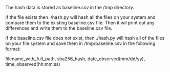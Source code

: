 The hash data is stored as baseline.csv in the /tmp directory.

If the file exists then ./hash.py will hash all the files on your system and compare them to the existing baseline.csv file. Then it wil print out any differences and write them to the baseline.csv file.

If the baseline.csv file does not exist, then ./hash.py will hash all of the files on your file system and save them in /tmp/baseline.csv in the following format:

filename_with_full_path, sha256_hash, date_observed(mm/dd/yy),  time_observed(hh:mm:ss)


